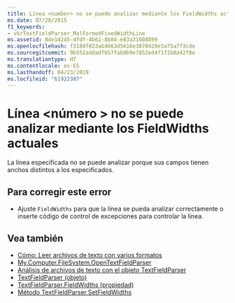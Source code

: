 ```yaml
---
title: Línea <number> no se puede analizar mediante los FieldWidths actuales
ms.date: 07/20/2015
f1_keywords:
- vbrTextFieldParser_MalFormedFixedWidthLine
ms.assetid: 84e14245-dfdf-4b62-8b84-e83a31608899
ms.openlocfilehash: f3184f023ab4663d5616e3878420e3a75a7f3cde
ms.sourcegitcommit: 9b552addadfb57fab0b9e7852ed4f1f1b8a42f8e
ms.translationtype: HT
ms.contentlocale: es-ES
ms.lasthandoff: 04/23/2019
ms.locfileid: "61922387"
---
```

# <a name="line-number-cannot-be-parsed-using-the-current-fieldwidths"></a>Línea \<número > no se puede analizar mediante los FieldWidths actuales
La línea especificada no se puede analizar porque sus campos tienen anchos distintos a los especificados.  
  
## <a name="to-correct-this-error"></a>Para corregir este error  
  
- Ajuste `FieldWidths` para que la línea se pueda analizar correctamente o inserte código de control de excepciones para controlar la línea.  
  
## <a name="see-also"></a>Vea también

- [Cómo: Leer archivos de texto con varios formatos](../../visual-basic/developing-apps/programming/drives-directories-files/how-to-read-from-text-files-with-multiple-formats.md)
- [My.Computer.FileSystem.OpenTextFieldParser](xref:Microsoft.VisualBasic.FileIO.FileSystem.OpenTextFieldParser%2A)
- [Análisis de archivos de texto con el objeto TextFieldParser](../../visual-basic/developing-apps/programming/drives-directories-files/parsing-text-files-with-the-textfieldparser-object.md)
- [TextFieldParser (objeto)](../../visual-basic/language-reference/objects/textfieldparser-object.md)
- [TextFieldParser.FieldWidths (propiedad)](xref:Microsoft.VisualBasic.FileIO.TextFieldParser.FieldWidths%2A)
- [Método TextFieldParser.SetFieldWidths](xref:Microsoft.VisualBasic.FileIO.TextFieldParser.SetFieldWidths%2A)
